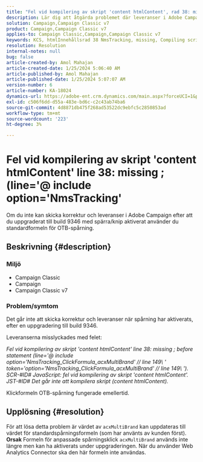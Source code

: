 ```yaml
---
title: "Fel vid kompilering av skript 'content htmlContent', rad 38: missing ; (line='@ include option='NmsTracking'"
description: Lär dig att åtgärda problemet där leveranser i Adobe Campaign misslyckas med felet"Det går inte att kompilera". Använd standardspårningsformel.
solution: Campaign,Campaign Classic v7
product: Campaign,Campaign Classic v7
applies-to: Campaign Classic,Campaign,Campaign Classic v7
keywords: KCS, htmlInnehållsrad 38 NmsTracking, missing, Compiling script, Campaign, Campaign Classic
resolution: Resolution
internal-notes: null
bug: false
article-created-by: Amol Mahajan
article-created-date: 1/25/2024 5:06:40 AM
article-published-by: Amol Mahajan
article-published-date: 1/25/2024 5:07:07 AM
version-number: 6
article-number: KA-18024
dynamics-url: https://adobe-ent.crm.dynamics.com/main.aspx?forceUCI=1&pagetype=entityrecord&etn=knowledgearticle&id=5ae0f184-3fbb-ee11-a569-6045bd006704
exl-id: c506f6dd-d55a-483e-bd6c-c2c43ab74ba6
source-git-commit: 4d8871db475f268ad53522dc9ebfc5c2850853ad
workflow-type: tm+mt
source-wordcount: '223'
ht-degree: 3%

---
```


# Fel vid kompilering av skript &#39;content htmlContent&#39; line 38: missing ; (line=&#39;@ include option=&#39;NmsTracking&#39;


Om du inte kan skicka korrektur och leveranser i Adobe Campaign efter att du uppgraderat till build 9346 med spärra/knip aktiverat använder du standardformeln för OTB-spårning.

## Beskrivning {#description}


### <b>Miljö</b>

- Campaign Classic
- Campaign
- Campaign Classic v7




### <b>Problem/symtom</b>

Det går inte att skicka korrektur och leveranser när spårning har aktiverats, efter en uppgradering till build 9346.

Leveranserna misslyckades med felet:

*Fel vid kompilering av skript &#39;content htmlContent&#39; line 38: missing ; before statement (line=&#39;@ include option=&#39;NmsTracking_ClickFormula_acxMultiBrand&#39; // line 149\ &#39; token=&#39;option=&#39;NmsTracking_ClickFormula_acxMultiBrand&#39; // line 149\ &#39;). SCR-#ID# JavaScript: fel vid kompilering av skript &#39;content htmlContent&#39;. JST-#ID# Det går inte att kompilera skript (content htmlContent).*

Klickformeln OTB-spårning fungerade emellertid.


## Upplösning {#resolution}


För att lösa detta problem är värdet av `acxMultiBrand` kan uppdateras till värdet för standardspårningsformeln (som har använts av kunden först).
<b>Orsak</b>
Formeln för anpassade spårningsklick `acxMultiBrand` används inte längre men kan ha aktiverats under uppgraderingen. När du använder Web Analytics Connector ska den här formeln inte användas.
